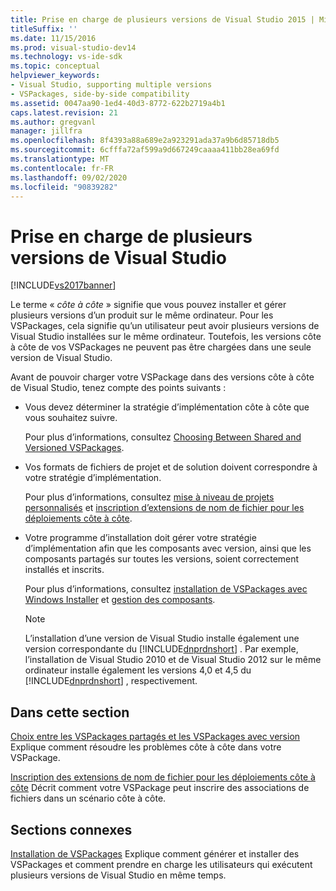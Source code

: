 ```yaml
---
title: Prise en charge de plusieurs versions de Visual Studio 2015 | Microsoft Docs
titleSuffix: ''
ms.date: 11/15/2016
ms.prod: visual-studio-dev14
ms.technology: vs-ide-sdk
ms.topic: conceptual
helpviewer_keywords:
- Visual Studio, supporting multiple versions
- VSPackages, side-by-side compatibility
ms.assetid: 0047aa90-1ed4-40d3-8772-622b2719a4b1
caps.latest.revision: 21
ms.author: gregvanl
manager: jillfra
ms.openlocfilehash: 8f4393a88a689e2a923291ada37a9b6d85718db5
ms.sourcegitcommit: 6cfffa72af599a9d667249caaaa411bb28ea69fd
ms.translationtype: MT
ms.contentlocale: fr-FR
ms.lasthandoff: 09/02/2020
ms.locfileid: "90839282"
---
```

# <a name="supporting-multiple-versions-of-visual-studio"></a>Prise en charge de plusieurs versions de Visual Studio
[!INCLUDE[vs2017banner](../includes/vs2017banner.md)]

Le terme « *côte à côte* » signifie que vous pouvez installer et gérer plusieurs versions d’un produit sur le même ordinateur. Pour les VSPackages, cela signifie qu’un utilisateur peut avoir plusieurs versions de Visual Studio installées sur le même ordinateur. Toutefois, les versions côte à côte de vos VSPackages ne peuvent pas être chargées dans une seule version de Visual Studio.

 Avant de pouvoir charger votre VSPackage dans des versions côte à côte de Visual Studio, tenez compte des points suivants :

- Vous devez déterminer la stratégie d’implémentation côte à côte que vous souhaitez suivre.

     Pour plus d’informations, consultez [Choosing Between Shared and Versioned VSPackages](../extensibility/choosing-between-shared-and-versioned-vspackages.md).

- Vos formats de fichiers de projet et de solution doivent correspondre à votre stratégie d’implémentation.

     Pour plus d’informations, consultez [mise à niveau de projets personnalisés](../misc/upgrading-custom-projects.md) et [inscription d’extensions de nom de fichier pour les déploiements côte à côte](../extensibility/registering-file-name-extensions-for-side-by-side-deployments.md).

- Votre programme d’installation doit gérer votre stratégie d’implémentation afin que les composants avec version, ainsi que les composants partagés sur toutes les versions, soient correctement installés et inscrits.

     Pour plus d’informations, consultez [installation de VSPackages avec Windows Installer](../extensibility/internals/installing-vspackages-with-windows-installer.md) et [gestion des composants](../extensibility/internals/component-management.md).

    > [!NOTE]
    > L’installation d’une version de Visual Studio installe également une version correspondante du [!INCLUDE[dnprdnshort](../includes/dnprdnshort-md.md)] . Par exemple, l’installation de Visual Studio 2010 et de Visual Studio 2012 sur le même ordinateur installe également les versions 4,0 et 4,5 du [!INCLUDE[dnprdnshort](../includes/dnprdnshort-md.md)] , respectivement.

## <a name="in-this-section"></a>Dans cette section
 [Choix entre les VSPackages partagés et les VSPackages avec version](../extensibility/choosing-between-shared-and-versioned-vspackages.md) Explique comment résoudre les problèmes côte à côte dans votre VSPackage.

 [Inscription des extensions de nom de fichier pour les déploiements côte à côte](../extensibility/registering-file-name-extensions-for-side-by-side-deployments.md) Décrit comment votre VSPackage peut inscrire des associations de fichiers dans un scénario côte à côte.

## <a name="related-sections"></a>Sections connexes
 [Installation de VSPackages](../misc/installing-vspackages.md) Explique comment générer et installer des VSPackages et comment prendre en charge les utilisateurs qui exécutent plusieurs versions de Visual Studio en même temps.
